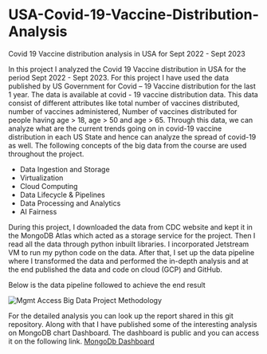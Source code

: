 # USA-Covid-19-Vaccine-Distribution-Analysis
Covid 19 Vaccine distribution analysis in USA for Sept 2022 - Sept 2023

In this project I analyzed the Covid 19 Vaccine distribution in USA for the period Sept 2022 - Sept 2023. For this project I have used the data published by US Government for Covid – 19 Vaccine distribution for the last 1 year. The data is available at covid - 19 vaccine distribution data. This data consist of different attributes like total number of vaccines distributed, number of vaccines administered, Number of vaccines distributed for people having age > 18, age > 50 and age > 65. Through this data, we can analyze what are the current trends going on in covid-19 vaccine distribution in each US State and hence can analyze the spread of covid-19 as well.
The following concepts of the big data from the course are used throughout the project.

 - Data Ingestion and Storage
 - Virtualization
 - Cloud Computing
 - Data Lifecycle & Pipelines
 - Data Processing and Analytics
 - AI Fairness
   
During this project, I downloaded the data from CDC website and kept it in the MongoDB Atlas which acted as a storage service for the project. Then I read all the data through python inbuilt libraries. I incorporated Jetstream VM to run my python code on the data. After that, I set up the data pipeline where I transformed the data and performed the in-depth analysis and at the end published the data and code on cloud (GCP) and GitHub.

Below is the data pipeline followed to achieve the end result

![Mgmt Access Big Data Project Methodology](https://github.com/anujmahajan98/USA-Covid-19-Vaccine-Distribution-Analysis/assets/53164451/70514363-e881-45cb-902f-44551b19949a)

For the detailed analysis you can look up the report shared in this git repository. Along with that I have published some of the interesting analysis on MongoDB chart Dashboard. The dashboard is public and you can access it on the following link.
[MongoDb Dashboard](https://charts.mongodb.com/charts-management-access-big-dat-bxlve/public/dashboards/076999fb-8558-4419-a973-e71792c63407)




